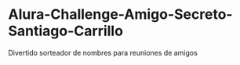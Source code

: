 # Alura-Challenge-Amigo-Secreto-Santiago-Carrillo
Divertido sorteador de nombres para reuniones de amigos
